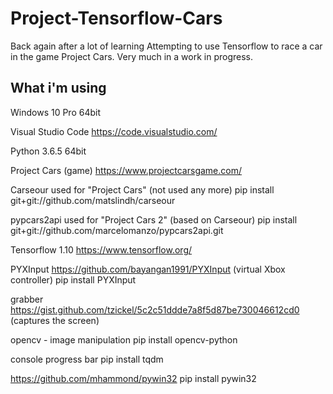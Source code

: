 # Project-Tensorflow-Cars

Back again after a lot of learning
Attempting to use Tensorflow to race a car in the game Project Cars. Very much in a work in progress.

## What i'm using

Windows 10 Pro 64bit

Visual Studio Code https://code.visualstudio.com/

Python 3.6.5 64bit

Project Cars (game) https://www.projectcarsgame.com/

Carseour used for "Project Cars" (not used any more)
pip install git+git://github.com/matslindh/carseour

pypcars2api used for "Project Cars 2" (based on Carseour)
pip install git+git://github.com/marcelomanzo/pypcars2api.git

Tensorflow 1.10 https://www.tensorflow.org/

PYXInput https://github.com/bayangan1991/PYXInput (virtual Xbox controller) 
pip install PYXInput

grabber https://gist.github.com/tzickel/5c2c51ddde7a8f5d87be730046612cd0 (captures the screen)

opencv - image manipulation
pip install opencv-python

console progress bar
pip install tqdm





https://github.com/mhammond/pywin32
pip install pywin32